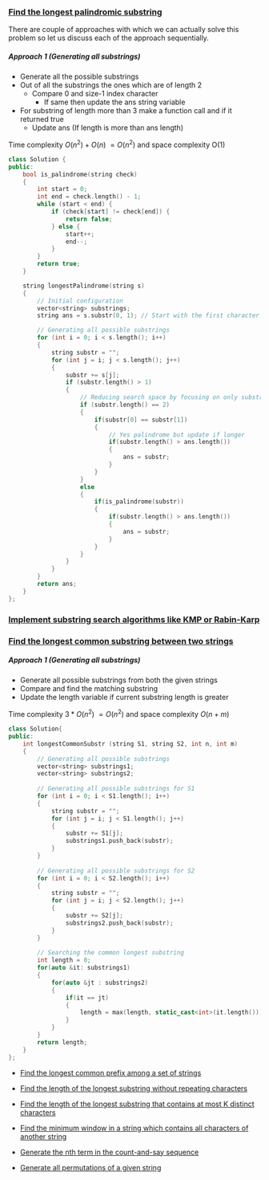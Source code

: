 ### [Find the longest palindromic substring](https://leetcode.com/problems/longest-palindromic-substring/description/)

There are couple of approaches with which we can actually solve this problem so let us discuss each of the approach sequentially.
##### Approach 1 (Generating all substrings)




- Generate all the possible substrings
- Out of all the substrings the ones which are of length 2 
	- Compare 0 and size-1 index character 
		- If same then update the ans string variable 
- For substring of length more than 3 make a function call and if it returned true
	- Update ans (If length is more than ans length)

Time complexity $O(n^2) + O(n) ~= O(n^2)$ and space complexity O(1)
```cpp
class Solution {
public:
    bool is_palindrome(string check) 
    {
        int start = 0;
        int end = check.length() - 1;
        while (start < end) {
            if (check[start] != check[end]) {
                return false;
            } else {
                start++;
                end--;
            }
        }
        return true;
    }

    string longestPalindrome(string s) 
    {
        // Initial configuration
        vector<string> substrings;
        string ans = s.substr(0, 1); // Start with the first character

        // Generating all possible substrings
        for (int i = 0; i < s.length(); i++) 
        {
            string substr = "";
            for (int j = i; j < s.length(); j++) 
            {
                substr += s[j];
                if (substr.length() > 1) 
                {
                    // Reducing search space by focusing on only substring length > 2
                    if (substr.length() == 2) 
                    {
                        if(substr[0] == substr[1]) 
                        {
                            // Yes palindrome but update if longer
                            if(substr.length() > ans.length())
                            {
                                ans = substr;
                            }
                        }
                    } 
                    else 
                    {
                        if(is_palindrome(substr))
                        {
                            if(substr.length() > ans.length())
                            {
                                ans = substr;
                            }
                        }
                    }
                }
            }
        }
        return ans;
    }
};
```


### [Implement substring search algorithms like KMP or Rabin-Karp](#)


### [Find the longest common substring between two strings](https://www.geeksforgeeks.org/problems/longest-common-substring1452/1?itm_source=geeksforgeeks&itm_medium=article&itm_campaign=practice_card)

##### Approach 1 (Generating all substrings)

- Generate all possible substrings from both the given strings 
- Compare and find the matching substring
- Update the length variable if current substring length is greater

Time complexity $3*O(n^2) ~= O(n^2)$ and space complexity $O(n+m)$

```cpp
class Solution{
public:
    int longestCommonSubstr (string S1, string S2, int n, int m)
    {
        // Generating all possible substrings
        vector<string> substrings1;
        vector<string> substrings2;
        
        // Generating all possible substrings for S1
        for (int i = 0; i < S1.length(); i++) 
        {
            string substr = "";
            for (int j = i; j < S1.length(); j++) 
            {
                substr += S1[j];
                substrings1.push_back(substr);
            }
        }
        
        // Generating all possible substrings for S2
        for (int i = 0; i < S2.length(); i++) 
        {
            string substr = "";
            for (int j = i; j < S2.length(); j++) 
            {
                substr += S2[j];
                substrings2.push_back(substr);
            }
        }
        
        // Searching the common longest substring
        int length = 0;
        for(auto &it: substrings1)
        {
            for(auto &jt : substrings2)
            {
                if(it == jt)
                {
                    length = max(length, static_cast<int>(it.length()));
                }
            }
        }
        return length;
    }
};
```


- [Find the longest common prefix among a set of strings](#)
- [Find the length of the longest substring without repeating characters](#)
-  [Find the length of the longest substring that contains at most K distinct characters](#)
- [Find the minimum window in a string which contains all characters of another string](#)

- [Generate the nth term in the count-and-say sequence](#)
- [Generate all permutations of a given string](#)